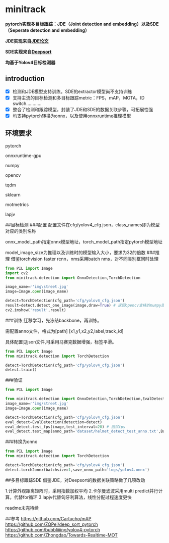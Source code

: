 # minitrack
**pytorch实现多目标跟踪：JDE（Joint detection and embedding）以及SDE（Seperate detection and embedding）**

**JDE实现来自[JDE论文](chrome-extension://ikhdkkncnoglghljlkmcimlnlhkeamad/pdf-viewer/web/viewer.html?file=https%3A%2F%2Farxiv.org%2Fpdf%2F1909.12605v1.pdf#=&zoom=150)**

**SDE实现来自[Deepsort](https://github.com/ZQPei/deep_sort_pytorch)**

**均基于Yolov4目标检测器**


## introduction
- [x] 检测和JDE模型支持训练。SDE的extractor模型尚不支持训练
- [x] 支持主流的目标检测和多目标跟踪metric：FPS，mAP，MOTA，ID switch…………
- [x] 整合了检测和跟踪模型，封装了JDE和SDE的数据关联步骤，可拓展性强
- [x] 均支持pytorch转换为onnx，以及使用onnxruntime推理模型

## 环境要求
pytorch

onnxruntime-gpu

numpy

opencv

tqdm

sklearn

motmetrics

lapjv

##目标检测
###配置
配置文件在cfg/yolov4_cfg.json，class_names即为模型对应的类别名称

onnx_model_path指定onnx模型地址，torch_model_path指定pytorch模型地址

model_image_size为推理以及训练时的模型输入大小，要求为32的倍数
###推理
借鉴torchvision faster rcnn，nms采用batch nms，对不同类别框同时处理
```python
from PIL import Image
import cv2
from minitrack.detection import OnnxDetection,TorchDetection

image_name=r'img\street.jpg'
image=Image.open(image_name)

detect=TorchDetection(cfg_path='cfg/yolov4_cfg.json')
result=detect.detect_one_image(image,draw=True) # 返回opencv支持的numpy图片，BGR格式，同理OnnxDetection
cv2.imshow('result',result)
```

###训练
迁移学习，先冻结backbone，再训练。

需配置anno文件，格式为[path] [x1,y1,x2,y2,label,track_id]

具体配置见json文件,可采用马赛克数据增强，标签平滑。
```python
from PIL import Image
from minitrack.detection import TorchDetection

detect=TorchDetection(cfg_path='cfg/yolov4_cfg.json')
detect.train()
```

###验证
```python
from PIL import Image

from minitrack.detection import OnnxDetection,TorchDetection,EvalDetection
image_name=r'img/street.jpg'
image=Image.open(image_name)

detect=TorchDetection(cfg_path='cfg/yolov4_cfg.json')
eval_detect=EvalDetection(detection=detect)
eval_detect.test_fps(image,test_interval=20) # 测试fps
eval_detect.test_map(anno_path='dataset/helmet_detect_test_anno.txt',Batchsize=4) # 测试mAP，结果保存在results
```
###转换为onnx
```python
from PIL import Image
from minitrack.detection import TorchDetection

detect=TorchDetection(cfg_path='cfg/yolov4_cfg.json')
detect.torch2onnx(batchsize=1,save_onnx_path='logs/yolov4.onnx')
```
##多目标跟踪SDE
借鉴JDE，对Deepsort的数据关联策略做了几项改动

1.计算外观距离矩阵时，采用指数加权平均
2.卡尔曼滤波采用multi predict并行计算，代替for循环
3.lapjv代替匈牙利算法，线性分配过程速度更快

readme未完待续

##参考
https://github.com/Cartucho/mAP  
https://github.com/ZQPei/deep_sort_pytorch
https://github.com/bubbliiiing/yolov4-pytorch
https://github.com/Zhongdao/Towards-Realtime-MOT
